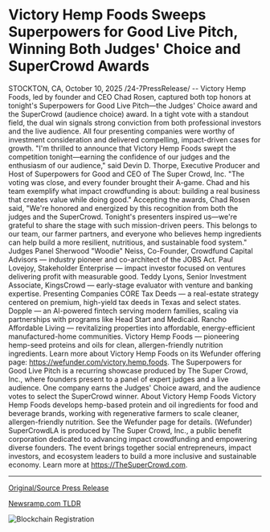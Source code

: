 # Victory Hemp Foods Sweeps Superpowers for Good Live Pitch, Winning Both Judges' Choice and SuperCrowd Awards

STOCKTON, CA, October 10, 2025 /24-7PressRelease/ -- Victory Hemp Foods, led by founder and CEO Chad Rosen, captured both top honors at tonight's Superpowers for Good Live Pitch—the Judges' Choice award and the SuperCrowd (audience choice) award. In a tight vote with a standout field, the dual win signals strong conviction from both professional investors and the live audience. All four presenting companies were worthy of investment consideration and delivered compelling, impact-driven cases for growth.  "I'm thrilled to announce that Victory Hemp Foods swept the competition tonight—earning the confidence of our judges and the enthusiasm of our audience," said Devin D. Thorpe, Executive Producer and Host of Superpowers for Good and CEO of The Super Crowd, Inc. "The voting was close, and every founder brought their A-game. Chad and his team exemplify what impact crowdfunding is about: building a real business that creates value while doing good."  Accepting the awards, Chad Rosen said, "We're honored and energized by this recognition from both the judges and the SuperCrowd. Tonight's presenters inspired us—we're grateful to share the stage with such mission-driven peers. This belongs to our team, our farmer partners, and everyone who believes hemp ingredients can help build a more resilient, nutritious, and sustainable food system."  Judges Panel Sherwood "Woodie" Neiss, Co-Founder, Crowdfund Capital Advisors — industry pioneer and co-architect of the JOBS Act. Paul Lovejoy, Stakeholder Enterprise — impact investor focused on ventures delivering profit with measurable good.  Teddy Lyons, Senior Investment Associate, KingsCrowd — early-stage evaluator with venture and banking expertise.  Presenting Companies CORE Tax Deeds — a real-estate strategy centered on premium, high-yield tax deeds in Texas and select states. Dopple — an AI-powered fintech serving modern families, scaling via partnerships with programs like Head Start and Medicaid. Rancho Affordable Living — revitalizing properties into affordable, energy-efficient manufactured-home communities. Victory Hemp Foods — pioneering hemp-seed proteins and oils for clean, allergen-friendly nutrition ingredients.  Learn more about Victory Hemp Foods on its Wefunder offering page: https://wefunder.com/victory.hemp.foods.   The Superpowers for Good Live Pitch is a recurring showcase produced by The Super Crowd, Inc., where founders present to a panel of expert judges and a live audience. One company earns the Judges' Choice award, and the audience votes to select the SuperCrowd winner.   About Victory Hemp Foods Victory Hemp Foods develops hemp-based protein and oil ingredients for food and beverage brands, working with regenerative farmers to scale cleaner, allergen-friendly nutrition. See the Wefunder page for details. (Wefunder)  SuperCrowdLA is produced by The Super Crowd, Inc., a public benefit corporation dedicated to advancing impact crowdfunding and empowering diverse founders. The event brings together social entrepreneurs, impact investors, and ecosystem leaders to build a more inclusive and sustainable economy. Learn more at https://TheSuperCrowd.com. 

---

[Original/Source Press Release](https://www.24-7pressrelease.com/press-release/527582/victory-hemp-foods-sweeps-superpowers-for-good-live-pitch-winning-both-judges-choice-and-supercrowd-awards)
                    

[Newsramp.com TLDR](https://newsramp.com/curated-news/victory-hemp-foods-sweeps-top-awards-at-impact-investing-pitch/b5b7a3360064bd781a1dcb780e9dcbe7) 

 

 



![Blockchain Registration](https://cdn.newsramp.app/24-7PressRelease/qrcode/2510/10/noraXmme.webp)